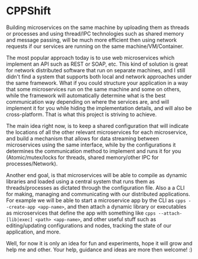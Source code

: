 # CPPShift

Building microservices on the same machine by uploading them as threads or processes and using thread/IPC technologies such as shared memory and message passing, will be much more efficient then using network requests if our services are running on the same machine/VM/Container.

The most popular approach today is to use web microservices which implement an API such as REST or SOAP, etc. This kind of solution is great for network distributed software that run on separate machines, and I still didn't find a system that supports both local and network approaches under the same framework. What if you could structure your application in a way that some microservices run on the same machine and some on others, while the framework will automatically determine what is the best communication way depending on where the services are, and will implement it for you while hiding the implementation details, and will also be cross-platform. That is what this project is striving to achieve.

The main idea right now, is to keep a shared configuration that will indicate the locations of all the other relevant microservices for each microservice, and build a mechanism that allows for data streaming between microservices using the same interface, while by the configurations it determines the communication method to implement and runs it for you (Atomic/mutex/locks for threads, shared memory/other IPC for processes/Network).

Another end goal, is that microservices will be able to compile as dynamic libraries and loaded using a central system that runs them as threads/processes as dictated through the configuration file. Also a a CLI for making, managing and communicating with our distributed applications. For example we will be able to start a microservice app by the CLI as `cpps --create-app <app-name>`, and then attach a dynamic library or executables as microservices that define the app with something like `cpps --attach-[lib|exec] <path> <app-name>`, and other useful stuff such as editing/updating configurations and nodes, tracking the state of our application, and more.

Well, for now it is only an idea for fun and experiments, hope it will grow and help me and other. Your help, guidance and ideas are more then welcome! :)
